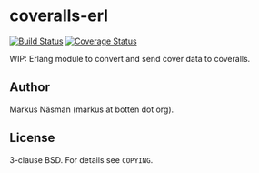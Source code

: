 coveralls-erl
=============
[![Build Status](https://travis-ci.org/markusn/coveralls-erl.png?branch=master)](https://travis-ci.org/markusn/coveralls-erl)
[![Coverage Status](https://coveralls.io/repos/markusn/coveralls-erl/badge.png?branch=master)](https://coveralls.io/r/markusn/coveralls-erl?branch=master)

WIP: Erlang module to convert and send cover data to coveralls.

## Author
Markus Näsman (markus at botten dot org).

## License
3-clause BSD. For details see `COPYING`.

